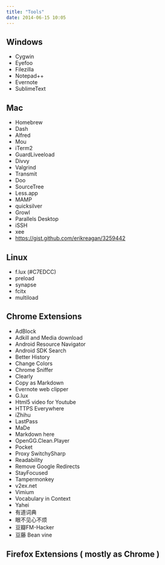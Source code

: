 ```yaml
---
title: "Tools"
date: 2014-06-15 10:05
---
```

## Windows ##
- Cygwin
- Eyefoo
- Filezilla
- Notepad++
- Evernote
- SublimeText

## Mac ##
- Homebrew
- Dash
- Alfred
- Mou
- iTerm2
- GuardLiveeload
- Divvy
- Valgrind
- Transmit
- Doo
- SourceTree
- Less.app
- MAMP
- quicksilver
- Growl
- Parallels Desktop
- iSSH
- xee
- https://gist.github.com/erikreagan/3259442


## Linux ##
- f.lux (#C7EDCC)
- preload
- synapse
- fcitx
- multiload


## Chrome Extensions ##
- AdBlock
- Adkill and Media download
- Android Resource Navigator
- Android SDK Search
- Better History
- Change Colors
- Chrome Sniffer
- Clearly
- Copy as Markdown
- Evernote web clipper
- G.lux
- Html5 video for Youtube
- HTTPS Everywhere
- iZhihu
- LastPass
- MaDe
- Markdown here
- OpenGG.Clean.Player
- Pocket
- Proxy SwitchySharp
- Readability
- Remove Google Redirects
- StayFocused
- Tampermonkey
- v2ex.net
- Vimium
- Vocabulary in Context
- Yahei
- 有道词典
- 眼不见心不烦
- 豆瓣FM-Hacker
- 豆藤 Bean vine



## Firefox Extensions ( mostly as Chrome ) ##
